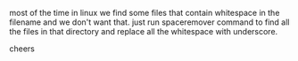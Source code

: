 most of the time in linux we find some files that contain whitespace in the filename and we don't want that. just run spaceremover command to find all the files in that directory and replace all the whitespace with underscore.

cheers